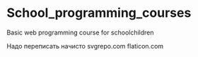 # School_programming_courses
Basic web programming course for schoolchildren

Надо переписать начисто
svgrepo.com
flaticon.com
